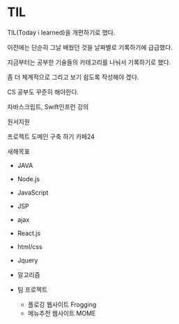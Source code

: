 # TIL

TIL(Today i learned)을 개편하기로 했다.

이전에는 단순히 그날 배웠던 것을 날짜별로 기록하기에 급급했다.

지금부터는 공부한 기술들의 카테고리를 나눠서 기록하기로 했다.

좀 더 체계적으로 그리고 보기 쉽도록 작성해야 겠다.

CS 공부도 꾸준히 해야한다.

자바스크립트, Swift인프런 강의

원서지원

프로젝트 도메인 구축 하기 카페24

새해목표 

- JAVA

- Node.js

- JavaScript

- JSP

- ajax

- React.js

- html/css

- Jquery

- 알고리즘

- 팀 프로젝트
  
  - 플로깅 웹사이트 Frogging
  - 메뉴추천 웹사이트 MOME
